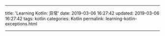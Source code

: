 ---

title: 'Learning Kotlin: 异常'
date: 2019-03-06 16:27:42
updated: 2019-03-06 16:27:42
tags: kotlin
categories: Kotlin
permalink: learning-kotlin-exceptions.html

---